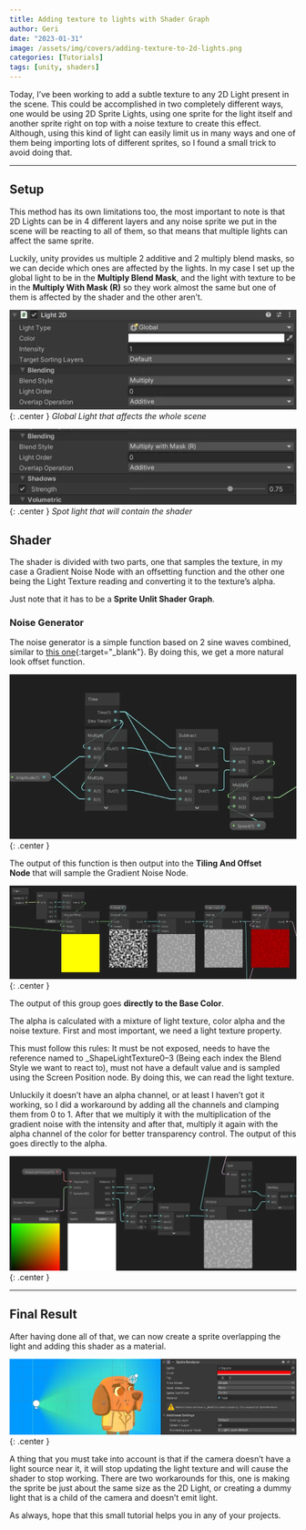 ```yaml
---
title: Adding texture to lights with Shader Graph
author: Geri
date: "2023-01-31"
image: /assets/img/covers/adding-texture-to-2d-lights.png
categories: [Tutorials]
tags: [unity, shaders]
---
```


Today, I’ve been working to add a subtle texture to any 2D Light present in the scene. This could be accomplished in two completely different ways, one would be using 2D Sprite Lights, using one sprite for the light itself and another sprite right on top with a noise texture to create this effect. Although, using this kind of light can easily limit us in many ways and one of them being importing lots of different sprites, so I found a small trick to avoid doing that.

---

## **Setup**

This method has its own limitations too, the most important to note is that 2D Lights can be in 4 different layers and any noise sprite we put in the scene will be reacting to all of them, so that means that multiple lights can affect the same sprite.

Luckily, unity provides us multiple 2 additive and 2 multiply blend masks, so we can decide which ones are affected by the lights. In my case I set up the global light to be in the **Multiply Blend Mask**, and the light with texture to be in the **Multiply With Mask (R)** so they work almost the same but one of them is affected by the shader and the other aren’t.

![Desktop View](/assets/img/tutorials/adding-texture-to-2d-lights/Untitled.png){: .center }
_Global Light that affects the whole scene_

![Desktop View](/assets/img/tutorials/adding-texture-to-2d-lights/Untitled%201.png){: .center }
_Spot light that will contain the shader_

## Shader

The shader is divided with two parts, one that samples the texture, in my case a Gradient Noise Node with an offsetting function and the other one being the Light Texture reading and converting it to the texture’s alpha.

Just note that it has to be a **Sprite Unlit Shader Graph**.

### Noise Generator

The noise generator is a simple function based on 2 sine waves combined, similar to [this one](https://www.wolframalpha.com/input?i=plot+%7By%3D-cos%28t%29%2Bt%2Cx%3Dcos%28t%29%2Bt%7D+from+-12+to+12){:target="_blank"}. By doing this, we get a more natural look offset function.

![Desktop View](/assets/img/tutorials/adding-texture-to-2d-lights/Untitled%202.png){: .center }

The output of this function is then output into the **Tiling And Offset Node** that will sample the Gradient Noise Node.

![Desktop View](/assets/img/tutorials/adding-texture-to-2d-lights/Untitled%203.png){: .center }

The output of this group goes **directly to the Base Color**.

The alpha is calculated with a mixture of light texture, color alpha and the noise texture. First and most important, we need a light texture property.

This must follow this rules: It must be not exposed, needs to have the reference named to _ShapeLightTexture0–3 (Being each index the Blend Style we want to react to), must not have a default value and is sampled using the Screen Position node. By doing this, we can read the light texture.

Unluckily it doesn’t have an alpha channel, or at least I haven’t got it working, so I did a workaround by adding all the channels and clamping them from 0 to 1. After that we multiply it with the multiplication of the gradient noise with the intensity and after that, multiply it again with the alpha channel of the color for better transparency control. The output of this goes directly to the alpha.

![Desktop View](/assets/img/tutorials/adding-texture-to-2d-lights/Untitled%204.png){: .center }

---

## **Final Result**

After having done all of that, we can now create a sprite overlapping the light and adding this shader as a material.

![Desktop View](/assets/img/tutorials/adding-texture-to-2d-lights/Untitled%205.png){: .center }

A thing that you must take into account is that if the camera doesn’t have a light source near it, it will stop updating the light texture and will cause the shader to stop working. There are two workarounds for this, one is making the sprite be just about the same size as the 2D Light, or creating a dummy light that is a child of the camera and doesn’t emit light.

As always, hope that this small tutorial helps you in any of your projects.
